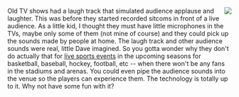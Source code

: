 <img src="http://scripting.com/images/2017/09/01/mrFrog.png" border="0" align="right">Old TV shows had a laugh track that simulated audience applause and laughter. This was before they started recorded sitcoms in front of a live audience. As a little kid, I thought they must have little microphones in the TVs, maybe only some of them (not mine of course) and they could pick up the sounds made by people at home. The laugh track and other audience sounds were real, little Dave imagined. So you gotta wonder why they don't do actually that for <a href="https://morningconsult.com/2020/05/27/sports-poll-fans-prefer-natural-sound-in-telecasts/">live sports events</a> in the upcoming seasons for basketball, baseball, hockey, football, etc -- when there won't be any fans in the stadiums and arenas. You could even pipe the audience sounds into the venue so the players can experience them. The technology is totally up to it. Why not have some fun with it?

